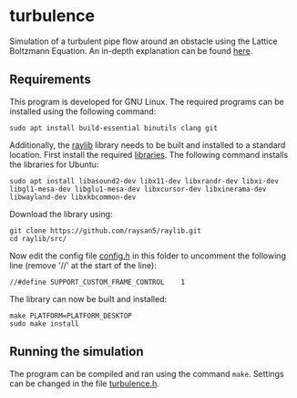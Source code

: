 # turbulence
Simulation of a turbulent pipe flow around an obstacle using the Lattice Boltzmann Equation. An in-depth explanation can be found [here](https://dschrijver.github.io/index.html#turbulence).

## Requirements
This program is developed for GNU Linux. The required programs can be installed using the following command:

```
sudo apt install build-essential binutils clang git
```

Additionally, the [raylib](https://github.com/raysan5/raylib) library needs to be built and installed to a standard location. First install the required [libraries](https://github.com/raysan5/raylib/wiki/Working-on-GNU-Linux). The following command installs the libraries for Ubuntu:

```
sudo apt install libasound2-dev libx11-dev libxrandr-dev libxi-dev libgl1-mesa-dev libglu1-mesa-dev libxcursor-dev libxinerama-dev libwayland-dev libxkbcommon-dev
```

Download the library using:

```
git clone https://github.com/raysan5/raylib.git
cd raylib/src/
```

Now edit the config file [config.h](https://github.com/raysan5/raylib/blob/master/src/config.h) in this folder to uncomment the following line (remove '//' at the start of the line):

```
//#define SUPPORT_CUSTOM_FRAME_CONTROL    1
```

The library can now be built and installed:

```
make PLATFORM=PLATFORM_DESKTOP
sudo make install
```

## Running the simulation
The program can be compiled and ran using the command ```make```. Settings can be changed in the file [turbulence.h](turbulence.h).

